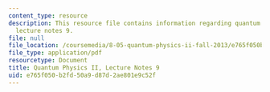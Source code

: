 ```yaml
---
content_type: resource
description: This resource file contains information regarding quantum physics II,
  lecture notes 9.
file: null
file_location: /coursemedia/8-05-quantum-physics-ii-fall-2013/e765f050b2fd50a9d87d2ae801e9c52f_MIT8_05F13_Chap_09.pdf
file_type: application/pdf
resourcetype: Document
title: Quantum Physics II, Lecture Notes 9
uid: e765f050-b2fd-50a9-d87d-2ae801e9c52f
---
```

